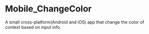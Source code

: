 # Mobile_ChangeColor
A small cross-platform(Android and iOS) app that change the color of context based on input info.
